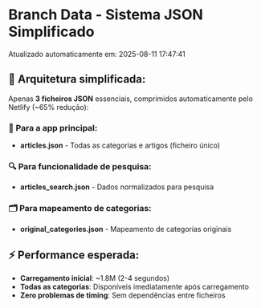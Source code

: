 # Branch Data - Sistema JSON Simplificado
Atualizado automaticamente em: 2025-08-11 17:47:41

## 🎯 Arquitetura simplificada:
Apenas **3 ficheiros JSON** essenciais, comprimidos automaticamente pelo Netlify (~65% redução):

### 📱 Para a app principal:
- **articles.json** - Todas as categorias e artigos (ficheiro único)

### 🔍 Para funcionalidade de pesquisa:
- **articles_search.json** - Dados normalizados para pesquisa

### 🗂️ Para mapeamento de categorias:
- **original_categories.json** - Mapeamento de categorias originais

## ⚡ Performance esperada:
- **Carregamento inicial**: ~1.8M (2-4 segundos)
- **Todas as categorias**: Disponíveis imediatamente após carregamento
- **Zero problemas de timing**: Sem dependências entre ficheiros
